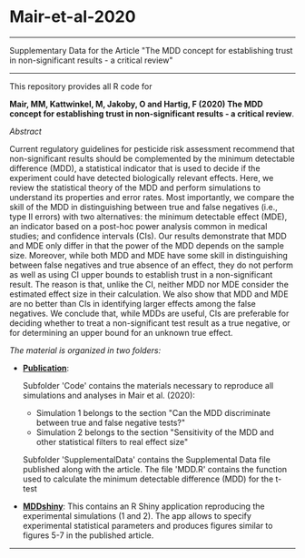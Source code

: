 # Mair-et-al-2020


---
Supplementary Data for the Article "The MDD concept for establishing trust in non-significant results - a critical review"

---

This repository provides all R code for 
  
**Mair, MM, Kattwinkel, M, Jakoby, O and Hartig, F (2020) The MDD concept for establishing trust in non-significant results - a critical review**. 
    
      
*Abstract*  

Current regulatory guidelines for pesticide risk assessment recommend that non-significant results should be complemented by the minimum detectable difference (MDD), a statistical indicator that is used to decide if the experiment could have detected biologically relevant effects. Here, we review the statistical theory of the MDD and perform simulations to understand its properties and error rates. Most importantly, we compare the skill of the MDD in distinguishing between true and false negatives (i.e., type II errors) with two alternatives: the minimum detectable effect (MDE), an indicator based on a post-hoc power analysis common in medical studies; and confidence intervals (CIs). Our results demonstrate that MDD and MDE only differ in that the power of the MDD depends on the sample size. Moreover, while both MDD and MDE have some skill in distinguishing between false negatives and true absence of an effect, they do not perform as well as using CI upper bounds to establish trust in a non-significant result. The reason is that, unlike the CI, neither MDD nor MDE consider the estimated effect size in their calculation. We also show that MDD and MDE are no better than CIs in identifying larger effects among the false negatives. We conclude that, while MDDs are useful, CIs are preferable for deciding whether to treat a non-significant test result as a true negative, or for determining an upper bound for an unknown true effect.
  
  
*The material is organized in two folders:*

* [**Publication**](https://github.com/TheoreticalEcology/Mair-et-al-2020/tree/master/Publication): 

  Subfolder 'Code' contains the materials necessary to reproduce all simulations and analyses in Mair et al. (2020):
  + Simulation 1 belongs to the section "Can the MDD discriminate between true and false negative tests?"
  + Simulation 2 belongs to the section "Sensitivity of the MDD and other statistical filters to real effect size"

  Subfolder 'SupplementalData' contains the Supplemental Data file published along with the article. 
  The file 'MDD.R' contains the function used to calculate the minimum detectable difference (MDD) for the t-test

* [**MDDshiny**](https://github.com/TheoreticalEcology/Mair-et-al-2020/tree/master/MDDshiny): This contains an R Shiny application reproducing the experimental simulations (1 and 2). The app allows to specify experimental statistical parameters and produces figures similar to figures 5-7 in the published article. 

---

